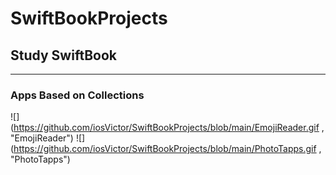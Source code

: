 # SwiftBookProjects
## Study SwiftBook
_______________________________
### Apps Based on Collections
![](https://github.com/iosVictor/SwiftBookProjects/blob/main/EmojiReader.gif , "EmojiReader")    ![](https://github.com/iosVictor/SwiftBookProjects/blob/main/PhotoTapps.gif , "PhotoTapps")
